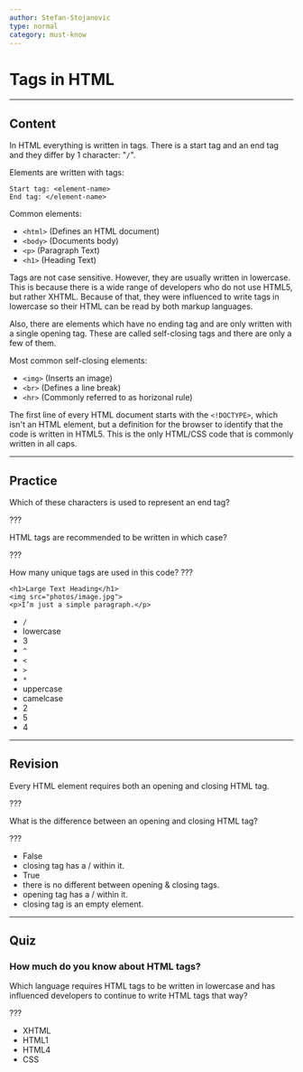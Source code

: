 ```yaml
---
author: Stefan-Stojanovic
type: normal
category: must-know
---
```


# Tags in HTML


---

## Content

In HTML everything is written in tags. There is a start tag and an end tag and they differ by 1 character: "`/`".

Elements are written with tags:

```plain-text
Start tag: <element-name>
End tag: </element-name>
```

Common elements:

- `<html>` (Defines an HTML document)
- `<body>` (Documents body)
- `<p>` (Paragraph Text)
- `<h1>` (Heading Text)

Tags are not case sensitive. However, they are usually written in lowercase. This is because there is a wide range of developers who do not use HTML5, but rather XHTML. Because of that, they were influenced to write tags in lowercase so their HTML can be read by both markup languages.

Also, there are elements which have no ending tag and are only written with a single opening tag. These are called self-closing tags and there are only a few of them. 

Most common self-closing elements:

- `<img>` (Inserts an image)
- `<br>` (Defines a line break)
- `<hr>` (Commonly referred to as horizonal rule)

The first line of every HTML document starts with the `<!DOCTYPE>`, which isn't an HTML element, but a definition for the browser to identify that the code is written in HTML5. This is the only HTML/CSS code that is commonly written in all caps.


---

## Practice

Which of these characters is used to represent an end tag?

???

HTML tags are recommended to be written in which case?

???

How many unique tags are used in this code? ???

```plain-text
<h1>Large Text Heading</h1>
<img src="photos/image.jpg">
<p>I’m just a simple paragraph.</p>
```

- `/`
- lowercase
- 3
- `^`
- `<`
- `>`
- `*`
- uppercase
- camelcase
- 2
- 5
- 4


---

## Revision

Every HTML element requires both an opening and closing HTML tag.

???

What is the difference between an opening and closing HTML tag?

???

- False
- closing tag has a / within it.
- True
- there is no different between opening & closing tags.
- opening tag has a / within it.
- closing tag is an empty element.


---

## Quiz

### How much do you know about HTML tags?


Which language requires HTML tags to be written in lowercase and has influenced  developers to continue to write HTML tags that way?

???

- XHTML
- HTML1
- HTML4
- CSS
